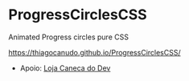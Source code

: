 # ProgressCirclesCSS
Animated Progress circles pure CSS

https://thiagocanudo.github.io/ProgressCirclesCSS/

- Apoio: <a href="http://www.canecadodev.com/">Loja Caneca do Dev</a>